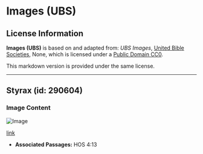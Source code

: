 # Images (UBS)

## License Information

**Images (UBS)** is based on and adapted from: _UBS Images_, [United Bible Societies](https://unitedbiblesocieties.org/), None, which is licensed under a [Public Domain CC0](https://creativecommons.org/public-domain/cc0/).

This markdown version is provided under the same license.



--------------------------------

## Styrax (id: 290604)

### Image Content

![Image](https://cdn.aquifer.bible/aquifer-content/resources/Media/WEB-0840_styrax.jpg)

[link](https://cdn.aquifer.bible/aquifer-content/resources/Media/WEB-0840_styrax.jpg)

* **Associated Passages:** HOS 4:13

